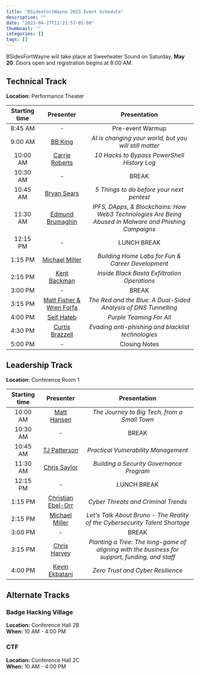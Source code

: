 ```yaml
---
title: "BSidesFortWayne 2023 Event Schedule"
description: ""
date: "2023-04-27T11:21:57-05:00"
thumbnail: ""
categories: []
tags: []
---
```


BSidesFortWayne will take place at Sweetwater Sound on Saturday, **May 20**. Doors open and registration begins at 8:00 AM.

## Technical Track

**Location:** Performance Theater

| Starting time |                                           Presenter                                           |                                              Presentation                                              |
| :-----------: | :-------------------------------------------------------------------------------------------: | :----------------------------------------------------------------------------------------------------: |
|    8:45 AM    |                                               -                                               |                                            Pre-event Warmup                                            |
|    9:00 AM    |       <a href="/posts/2023/04/speakers-2023#bb-king---keynote-presenter"> BB King </a>        |                         _AI is changing your world, but you will still matter_                         |
|   10:00 AM    |          <a href="/posts/2023/04/speakers-2023#carrie-roberts"> Carrie Roberts </a>           |                              _10 Hacks to Bypass PowerShell History Log_                               |
|   10:30 AM    |                                               -                                               |                                                 BREAK                                                  |
|   10:45 AM    |             <a href="/posts/2023/04/speakers-2023#bryan-sears"> Bryan Sears </a>              |                               _5 Things to do before your next pentest_                                |
|   11:30 AM    |        <a href="/posts/2023/04/speakers-2023#edmund-brumaghin"> Edmund Brumaghin </a>         | _IPFS, DApps, & Blockchains: How Web3 Technologies Are Being Abused In Malware and Phishing Campaigns_ |
|   12:15 PM    |                                               -                                               |                                              LUNCH BREAK                                               |
|    1:15 PM    |          <a href="/posts/2023/04/speakers-2023#michael-miller"> Michael Miller </a>           |                           _Building Home Labs for Fun & Career Development_                            |
|    2:15 PM    |            <a href="/posts/2023/04/speakers-2023#kent-backman"> Kent Backman </a>             |                              _Inside Black Basta Exfiltration Operations_                              |
|    3:00 PM    |                                               -                                               |                                                 BREAK                                                  |
|    3:15 PM    | <a href="/posts/2023/04/speakers-2023#matt-fisher--wren-forfa"> Matt Fisher & Wren Forfa </a> |                    _The Red and the Blue: A Dual-Sided Analysis of DNS Tunnelling_                     |
|    4:00 PM    |              <a href="/posts/2023/04/speakers-2023#seif-hateb"> Seif Hateb </a>               |                                        _Purple Teaming For All_                                        |
|    4:30 PM    |         <a href="/posts/2023/04/speakers-2023#curtis-brazzell"> Curtis Brazzell </a>          |                           _Evading anti-phishing and blacklist technologies_                           |
|    5:00 PM    |                                               -                                               |                                             Closing Notes                                              |

## Leadership Track

**Location:** Conference Room 1

| Starting time |                                     Presenter                                      |                                          Presentation                                          |
| :-----------: | :--------------------------------------------------------------------------------: | :--------------------------------------------------------------------------------------------: |
|   10:00 AM    |        <a href="/posts/2023/04/speakers-2023#matt-hansen"> Matt Hansen </a>        |                          _The Journey to Big Tech, from a Small Town_                          |
|   10:30 AM    |                                         -                                          |                                             BREAK                                              |
|   10:45 AM    |       <a href="/posts/2023/04/speakers-2023#tj-patterson"> TJ Patterson </a>       |                              _Practical Vulnerability Management_                              |
|   11:30 AM    |       <a href="/posts/2023/04/speakers-2023#chris-saylor"> Chris Saylor </a>       |                            _Building a Security Governance Program_                            |
|   12:15 PM    |                                         -                                          |                                          LUNCH BREAK                                           |
|    1:15 PM    | <a href="/posts/2023/04/speakers-2023#christian-ebel-orr"> Christian Ebel-Orr </a> |                              _Cyber Threats and Criminal Trends_                               |
|    2:15 PM    |     <a href="/posts/2023/04/speakers-2023#michael-miller"> Michael Miller </a>     |          _Let's Talk About Bruno - The Reality of the Cybersecurity Talent Shortage_           |
|    3:00 PM    |                                         -                                          |                                             BREAK                                              |
|    3:15 PM    |       <a href="/posts/2023/04/speakers-2023#chris-harvey"> Chris Harvey </a>       | _Planting a Tree: The long-game of aligning with the business for support, funding, and staff_ |
|    4:00 PM    |     <a href="/posts/2023/04/speakers-2023#kevin-ekbatani"> Kevin Ekbatani </a>     |                               _Zero Trust and Cyber Resilience_                                |

## Alternate Tracks

### Badge Hacking Village

**Location:** Conference Hall 2B  
**When:** 10 AM - 4:00 PM

### CTF

**Location:** Conference Hall 2C  
**When:** 10 AM - 4:00 PM
